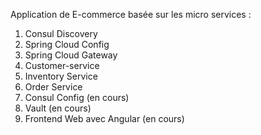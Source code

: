 Application de E-commerce basée sur les micro services :
1. Consul Discovery
2. Spring Cloud Config
3. Spring Cloud Gateway
4. Customer-service
5. Inventory Service
6. Order Service
7. Consul Config (en cours)
8. Vault (en cours)
9. Frontend Web avec Angular (en cours)
